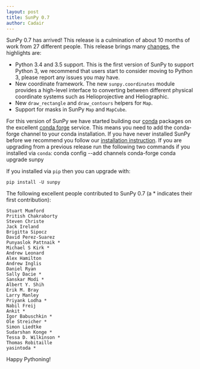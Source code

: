 ```yaml
---
layout: post
title: SunPy 0.7
author: Cadair
---
```


SunPy 0.7 has arrived! This release is a culmination of about 10 months of work from 27 different people. This release brings many [changes](https://github.com/sunpy/sunpy/blob/0.7/CHANGELOG.md), the highlights are:

* Python 3.4 and 3.5 support. This is the first version of SunPy to support
  Python 3, we recommend that users start to consider moving to Python 3, please
  report any issues you may have.
* New coordinate framework. The new `sunpy.coordinates` module provides a
  high-level interface to converting between different physical coordinate
  systems such as Helioprojective and Heliographic.
* New `draw_rectangle` and `draw_contours` helpers for `Map`.
* Support for masks in SunPy `Map` and `MapCube`.


For this version of SunPy we have started building our [conda](http://conda.pydata.org/docs/) packages on the excellent [conda forge](http://conda-forge.github.io) service. This means you need to add the conda-forge channel to your conda installation. If you have never installed SunPy before we recommend you follow our [installation instruction](http://docs.sunpy.org/en/stable/installation). If you are upgrading from a previous release run the following two commands if you installed via ``conda``:
    conda config --add channels conda-forge
    conda upgrade sunpy

If you installed via ``pip`` then you can upgrade with:

    pip install -U sunpy


The following excellent people contributed to SunPy 0.7 (a * indicates their first contribution):

    Stuart Mumford
    Pritish Chakraborty
    Steven Christe
    Jack Ireland
    Brigitta Sipocz
    David Perez-Suarez
    Punyaslok Pattnaik *
    Michael S Kirk *
    Andrew Leonard
    Alex Hamilton
    Andrew Inglis
    Daniel Ryan
    Sally Dacie *
    Sanskar Modi *
    Albert Y. Shih
    Erik M. Bray
    Larry Manley
    Priyank Lodha *
    Nabil Freij
    Ankit *
    Igor Babuschkin *
    Ole Streicher *
    Simon Liedtke
    Sudarshan Konge *
    Tessa D. Wilkinson *
    Thomas Robitaille
    yasintoda *
    

Happy Pythoning!
